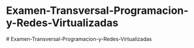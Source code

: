 # Examen-Transversal-Programacion-y-Redes-Virtualizadas
#   E x a m e n - T r a n s v e r s a l - P r o g r a m a c i o n - y - R e d e s - V i r t u a l i z a d a s  
 